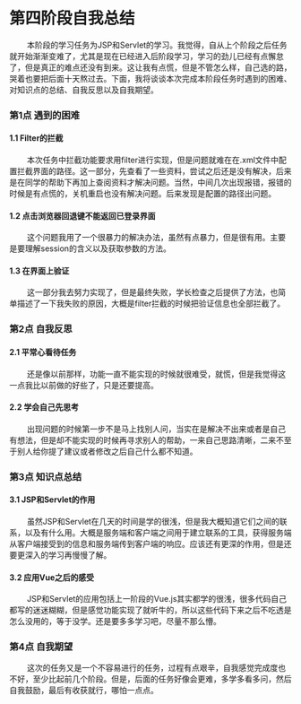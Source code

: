 # 第四阶段自我总结 
&nbsp;&nbsp;&nbsp;&nbsp;&nbsp;&nbsp;&nbsp;&nbsp;本阶段的学习任务为JSP和Servlet的学习。我觉得，自从上个阶段之后任务就开始渐渐变难了，尤其是现在已经进入后阶段学习，学习的劲儿已经有点懈怠了，但是真正的难点还没有到来。这让我有点慌，但是不管怎么样，自己选的路，哭着也要把后面十天熬过去。下面，我将谈谈本次完成本阶段任务时遇到的困难、对知识点的总结、自我反思以及自我期望。
### 第1点 遇到的困难
#### 1.1 Filter的拦截
&nbsp;&nbsp;&nbsp;&nbsp;&nbsp;&nbsp;&nbsp;&nbsp;本次任务中拦截功能要求用filter进行实现，但是问题就难在在.xml文件中配置拦截界面的路径。这一部分，先查看了一些资料，尝试之后还是没有解决，后来是在同学的帮助下再加上查阅资料才解决问题。当然，中间几次出现报错，报错的时候是有点慌的，关机重启也没有解决问题。后来发现是配置的路径出问题。
#### 1.2 点击浏览器回退键不能返回已登录界面
&nbsp;&nbsp;&nbsp;&nbsp;&nbsp;&nbsp;&nbsp;&nbsp;这个问题我用了一个很暴力的解决办法，虽然有点暴力，但是很有用。主要是要理解session的含义以及获取参数的方法。
#### 1.3 在界面上验证
&nbsp;&nbsp;&nbsp;&nbsp;&nbsp;&nbsp;&nbsp;&nbsp;这一部分我去努力实现了，但是最终失败，学长检查之后提供了方法，也简单描述了一下我失败的原因，大概是filter拦截的时候把验证信息也全部拦截了。
### 第2点 自我反思
#### 2.1 平常心看待任务
&nbsp;&nbsp;&nbsp;&nbsp;&nbsp;&nbsp;&nbsp;&nbsp;还是像以前那样，功能一直不能实现的时候就很难受，就慌，但是我觉得这一点我比以前做的好些了，只是还要提高。
#### 2.2 学会自己先思考
&nbsp;&nbsp;&nbsp;&nbsp;&nbsp;&nbsp;&nbsp;&nbsp;出现问题的时候第一步不是马上找别人问，当实在是解决不出来或者是自己有想法，但是却不能实现的时候再寻求别人的帮助，一来自己思路清晰，二来不至于别人给你提了建议或者修改之后自己什么都不知道。
### 第3点 知识点总结
#### 3.1 JSP和Servlet的作用
&nbsp;&nbsp;&nbsp;&nbsp;&nbsp;&nbsp;&nbsp;&nbsp;虽然JSP和Servlet在几天的时间是学的很浅，但是我大概知道它们之间的联系，以及有什么用。大概是服务端和客户端之间用于建立联系的工具，获得服务端从客户端接受到的信息和服务端传到客户端的响应。应该还有更深的作用，但是还要更深入的学习再慢慢了解。
#### 3.2 应用Vue之后的感受
&nbsp;&nbsp;&nbsp;&nbsp;&nbsp;&nbsp;&nbsp;&nbsp;JSP和Servlet的应用包括上一阶段的Vue.js其实都学的很浅，很多代码自己都写的迷迷糊糊，但是感觉功能实现了就听牛的，所以这些代码下来之后不吃透是怎么没用的，等于没学。还是要多多学习吧，尽量不那么懵。
### 第4点 自我期望
&nbsp;&nbsp;&nbsp;&nbsp;&nbsp;&nbsp;&nbsp;&nbsp;这次的任务又是一个不容易进行的任务，过程有点艰辛，自我感觉完成度也不好，至少比起前几个阶段。但是，后面的任务好像会更难，多学多看多问，然后自我鼓励，最后有收获就行，哪怕一点点。
